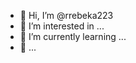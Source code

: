 - 👋 Hi, I’m @rrebeka223
- 👀 I’m interested in ...
- 🌱 I’m currently learning ...
- 💞️  ...


<!---
rrebeka223/rrebeka223 is a ✨ special ✨ repository because its `README.md` (this file) appears on your GitHub profile.
You can click the Preview link to take a look at your changes.
--->

